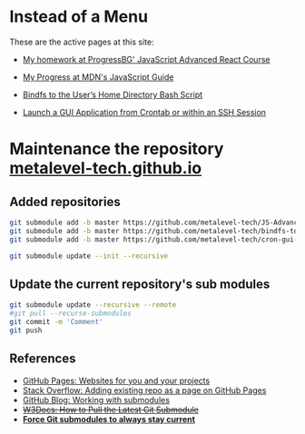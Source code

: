 # Instead of a Menu

These are the active pages at this site:

* [My homework at ProgressBG' JavaScript Advanced React Course](/js_homework/)
 
* [My Progress at MDN's JavaScript Guide](/js_homework/MDN.Exercises/)
 
* [Bindfs to the User’s Home Directory Bash Script](/bindfs-to-home-bash/)
 
* [Launch a GUI Application from Crontab or within an SSH Session](/cron-gui-launcher/)


# Maintenance the repository [metalevel-tech.github.io](https://metalevel-tech.github.io/)

## Added repositories
```bash
git submodule add -b master https://github.com/metalevel-tech/JS-Advanced-React-ProgressBG-Homework js_homework
git submodule add -b master https://github.com/metalevel-tech/bindfs-to-home-bash.git
git submodule add -b master https://github.com/metalevel-tech/cron-gui-launcher.git
```

```bash
git submodule update --init --recursive
```


## Update the current repository's sub modules
```bash
git submodule update --recursive --remote
#git pull --recurse-submodules
git commit -m 'Comment'
git push
```

## References

* [GitHub Pages: Websites for you and your projects](https://pages.github.com/)
* [Stack Overflow: Adding existing repo as a page on GitHub Pages](https://stackoverflow.com/a/52437739/6543935)
* [GitHub Blog: Working with submodules](https://github.blog/2016-02-01-working-with-submodules/)
* [<s>W3Docs: How to Pull the Latest Git Submodule</s>](https://www.w3docs.com/snippets/git/how-to-pull-the-latest-git-submodule.html)
* [**Force Git submodules to always stay current**](https://stackoverflow.com/a/31851819/6543935)


